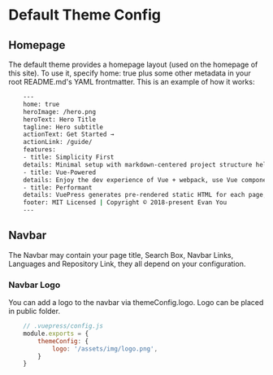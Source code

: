 # Default Theme Config

## Homepage

The default theme provides a homepage layout (used on the homepage of this site). To use it, specify home: true plus some other metadata in your root README.md's YAML frontmatter. This is an example of how it works:

```bash
    ---
    home: true
    heroImage: /hero.png
    heroText: Hero Title
    tagline: Hero subtitle
    actionText: Get Started →
    actionLink: /guide/
    features:
    - title: Simplicity First
    details: Minimal setup with markdown-centered project structure helps you focus on writing.
    - title: Vue-Powered
    details: Enjoy the dev experience of Vue + webpack, use Vue components in markdown, and develop custom themes with Vue.
    - title: Performant
    details: VuePress generates pre-rendered static HTML for each page, and runs as an SPA once a page is loaded.
    footer: MIT Licensed | Copyright © 2018-present Evan You
    ---
```

## Navbar

The Navbar may contain your page title, Search Box, Navbar Links, Languages and Repository Link, they all depend on your configuration.

### Navbar Logo
You can add a logo to the navbar via themeConfig.logo. Logo can be placed in public folder.

```js
    // .vuepress/config.js
    module.exports = {
        themeConfig: {
            logo: '/assets/img/logo.png',
        }
    }
```